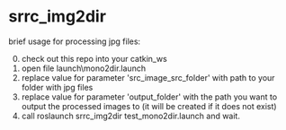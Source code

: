 # srrc_img2dir

brief usage for processing jpg files:

0. check out this repo into your catkin_ws
1. open file launch\mono2dir.launch
2. replace value for parameter 'src_image_src_folder' with path to your folder with jpg files
3. replace value for parameter 'output_folder' with the path you want to output the processed images to (it will be created if it does not exist)
4. call roslaunch srrc_img2dir test_mono2dir.launch and wait.
